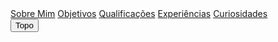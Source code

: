 <!DOCTYPE html>
<html lang="en">
<head>
	<title>Marcos José</title>
	<meta charset="utf-8">
	<meta name="viewport" content="width=device-width, initial-scale=1, shrink-to-fit=no">
	<link href="https://fonts.googleapis.com/css?family=Gentium+Book+Basic|Libre+Baskerville" rel="stylesheet">
	<link rel="stylesheet" href="https://stackpath.bootstrapcdn.com/bootstrap/4.1.1/css/bootstrap.min.css" integrity="sha384-WskhaSGFgHYWDcbwN70/dfYBj47jz9qbsMId/iRN3ewGhXQFZCSftd1LZCfmhktB" crossorigin="anonymous">
	<link rel="stylesheet" type="text/css" href="css.css">
	<link rel="icon" href="media/flaticon/Soul_of_the_Lords.png">
</head>

<body>
	<div class="menu" id="menuTopo">
		<a href="#sobreMim" class="active">Sobre Mim</a>
		<a href="#objetivos">Objetivos</a>
		<a href="#qualificações">Qualificações</a>
		<a href="#experiências">Experiências</a>
		<a href="#curiosidades">Curiosidades</a>
		<a href="javascript:void(0);" class="icon" onclick="myFunction()">
	    <i class="fa fa-bars"></i>
		</a>
	</div>
	<button onclick="topFunction()" id="botao">Topo</button>
	<script type="text/javascript">
		window.onscroll = function() {scrollFunction()};

	function scrollFunction() {
		if (document.body.scrollTop > 20 || document.documentElement.scrollTop > 20) {
			document.getElementById("botao").style.display = "block";
		} else {
			document.getElementById("botao").style.display = "none";
		}
	}
	function topFunction() {
		document.body.scrollTop = 0;
		document.documentElement.scrollTop = 0;
	}
	</script>
	<div id="fundoPreto" class="container">
		<section id="sobreMim" class="row">
			<div id="titleBox1" class="titleBox" class="col-md-12">
				Sobre Mim
			</div>
			<div id="whiteSquare1" class="whiteSquare" class="col-sm-12 col-md-5">
				<img id="perfil" src="media/img/foto2.png"><br><br>
				Marcos José Pimentel Salles<br>
				17 anos<br>
				Nasci 12/07/2000<br>
				mjps240@gmail.com<br>
				(37)99985-3023<br>
				<!-- <a href="default.asp">
  <img src="smiley.gif" alt="HTML tutorial" style="width:42px;height:42px;border:0;">
</a> -->
				<a href="https://www.facebook.com/marcosjose.pimentelsalles">
					<img class="logos" src="media/flaticon/facebook.png">
				</a>
				<a href="https://www.instagram.com/dodoreptil/?hl=pt-br">
					<img class="logos" src="media/flaticon/instagram.png">
				</a>
			</div>
			<div id="textopg1" class="col-sm-12 col-md-7 texto">
				Sou Marcos José Pimentel Salles, estou cursando Ciência da Computação na 
				UFLA e sou Trainee da Comp. Júnior. Como quase todos do meu curso, gosto de 
				jogos, animes e séries.
				<br><br>
				Tenho interesse em desenvolver pesquisas na área de inteligência artificial,
				e também em dia me tornar um desenvolvedor de aplicativos e jogos.
			</div>
		</section>
		<section id="objetivos" class="container">
			<div class="row" >
			<div id="titleBox2" class="titleBox">
				Objetivos
			</div>
				<div id="coluna1pg2" class="col-sm-12 col-md-6 col-lg-3">
					<div id="texto1pg2" class="texto coluna1pg2">
						<img class="imgpg2" src="media/flaticon/website.png">
						<br>
						<br class="extra">
						<br class="extra2">
						Entrar pra Comp. Jr., e
						ajudar no que for
						necessário
					</div>
					<div id="texto3pg2" class="texto coluna1pg2">
						<img class="imgpg2" src="media/flaticon/computer.png">
						<br>
						<br id="extra2">
						<br class="extra">
						Me formar como
						programador
					</div>
				</div>
				<div id="coluna2pg2" class="col-sm-12 col-md-6 col-lg-3">
					<div id="texto2pg2" class="texto coluna2pg2">
						<img class="imgpg2" src="media/flaticon/brain.png">
						<br>
						<br class="extra">
						<br class="extra2">
						Ganhar experência para
						que eu possa fazer cada vez
						mais
					</div>
					<div id="texto4pg2" class="texto coluna2pg2">
						<img class="imgpg2" src="media/flaticon/notebook.png">
						<br>
						<br class="extra">
						<br class="extra2">
						Fazer ao menos um
						mangá, uma animação e
						um jogo
					</div>
				</div>
				<div id="whiteSquare2" class="whiteSquare" class="col-sm-12 col-md-6">
					<img class="whiteSquare" src="media/img/bonfire.gif">
				</div>
			</div>
		</section>
		<section id="qualificações" class="row">
			<div id="titleBox3" class="titleBox">
				Qualificações
			</div>
			<div id="whiteSquare3" class="whiteSquare" class="col-sm-12 col-md-12 col-lg-5">
				<img class="whiteSquare2" src="media/img/doll2.gif">
			</div>
			<div id="textopg3" class="col-sm-12 col-md-12 col-lg-7 texto">
				Cursei a primeira metade do Ensino Fundamental II no Colégio Dom
				Belchior, depois me transferi para o Colégio Losango, onde permaneci até a
				conclusão do Ensino Médio
				<br><br>
				Durante o período do início do Ensino Fundamental II até o segundo ano do 
				Ensino Médio, fiz um curso de Inglês no CCAA.
				<br><br>
				Logo após o término do Ensino Médio, eu já me engressei na UFLA, no curso 
				de Ciência da Computação, do qual eu sou calouro.
			</div>
		</section>
		<section id="experiências" class="row">
			<div id="titleBox4" class="titleBox">
				Experiências
			</div>
			<div id="textospg4" class="col-sm-12 col-md-7">
				<div id="texto1pg4" class="texto textospg4">
					Detenho uma razoável experiência com programação em C++
				</div>
				<div id="texto2pg4" class="texto textospg4">
					Tenho um breve conhecimento de Design
				</div>
				<div id="texto3pg4" class="texto textospg4">
					Estou apendendo a programar em HTML/CSS
				</div>
			</div>
			<div id="whiteSquare4" class="whiteSquare" class="col-sm-12 col-md-5">
				<img class="whiteSquare" src="media/img/catarina.gif">
			</div>
		</section>
		<section id="curiosidades" class="row">
			<div id="titleBox5" class="titleBox">
				Curiosidades
			</div>
			<div id="texto1pg5" class="texto colunapg5 col-sm-6 col-md-6 col-lg-3">
				<h4>Jogos favoritos</h4>
				<br><br>
				Skyrim<br><br>
				Dark Souls<br><br>
				Dragon Quest8<br><br>
				Undertale<br><br>
				Paladins
			</div>
			<div id="texto2pg5" class="texto colunapg5 col-sm-6 col-md-6 col-lg-3">
				<h4>Mangás que gosto</h4>
				<br><br>
				Berserk<br><br>
				Fullmetal Alchemist<br><br>
				HunterXHunter<br><br>
				Nanatsu no Taizai<br><br>
				Goblin Slayer
			</div>
			<div id="texto3pg5" class="texto colunapg5 col-sm-6 col-md-6 col-lg-3">
				<h4>Webtoons</h4>
				<br><br>
				Unordinary<br><br>
				Bastard<br><br>
				Tower of God<br><br>
				God of Highschool<br><br>
				Dice
			</div>
			<div id="texto4pg5" class="texto colunapg5 col-sm-6 col-md-6 col-lg-3">
				<h4>Cartoons</h4>
				<br><br>
				Wakfu<br><br>
				Gumball<br><br>
				Adventure Time<br><br>
				Rick and Morty<br><br>
				Bravest Warriors
			</div>
		</section>
	</div>
</body>

</html>
body {
	background-image: url("media/img/wallpaper.jpg");
	z-index: 0;
	margin: 0px;
	padding: 0px;
	background-repeat: no-repeat;
	background-position: center;
	background-attachment: fixed;
	background-size: cover;
	overflow-x: hidden;
	
}

#fundoPreto{
	height: 105%;
	background: rgba(61, 61, 61, 0.69);
	margin-top: 50px;
	margin-bottom: 100px;
	position: relative;
	margin-left: auto;
	margin-right: auto;
	border-style: solid;
	border-width: 4px;
	border-color: rgba(200, 164, 109, 0.69);
}

.menu{
  overflow: hidden;
  background-color: rgba(12, 12, 12, 0.75);
}
.menu a{
  float: left;
  display: block;
  color: rgb(255, 255, 255);
  text-align: center;
  padding: 14px 16px;
  text-decoration: none;
  font-size: 1.5em;
  font-family: 'Gentium Book Basic', serif;
}
.menu a:hover{
  background-color: rgb(225, 225, 225);
  color: black;
}
.menu .icon{
  display: none;
}
@media screen and (max-width: 600px) {
  .menu.responsive {position: relative;}
  .menu.responsive .icon {
    position: absolute;
    right: 0;
    top: 0;
  }
  .menu.responsive a{
    float: none;
    display: block;
    text-align: left;
  }
}

#botao{
  display: none;
  position: fixed;
  bottom: 20px;
  right: 30px;
  z-index: 99;
  font-size: 1.3em;
  border: none;
  outline: none;
  background-color: rgba(200, 164, 109, 0.8);
  color: white;
  cursor: pointer;
  padding: 20px 15px 20px 15px;
  border-radius: 4px;
  font-family: 'Gentium Book Basic', serif;
}
#botao:hover{
  background-color: rgba(12, 12, 12, 0.8);
}

#sobreMim{
	margin-bottom: 80px;
}
#objetivos{
	margin-bottom: 80px;
}
#qualificações{
	margin-bottom: 80px;
}
#experiências{
	margin-bottom: 80px;
}

div.titleBox{
	height: 60px;
	width: 400px;
	background: rgba(19, 19, 19, 0.59);
	position: absolute;
	right:50%;
	margin-right:-200px;
	border-style: solid;
	border-width: 3.5px;
	border-color: rgba(200, 164, 109, 0.59);
	text-align: center;
	color: rgb(200, 164, 109);
	font-size: 2.2em;
	font-family: 'Gentium Book Basic', serif;
}
#titleBox1{
	margin-top: 50px;
}
#titleBox2{
	margin-top: 70px;
}
#titleBox3{
	margin-top: 70px;
}
#titleBox4{
	margin-top: 70px;
}
#titleBox5{
	margin-top: 70px;
}

div.whiteSquare{
	height: 520px;
	width: 300px; 	
	background: rgba(230, 230, 230, 0.65);
	border-style: solid;
	border-width: 1%;
	border-color: rgba(200, 164, 109, 0.65);
	margin-left: auto;
	margin-right: auto;
	margin-bottom: 40px;
	text-align: center;
}
#whiteSquare1{
	margin-top: 240px;
	padding-top: 50px;
	font-size: 1.25em;
	font-family: 'Gentium Book Basic', serif;
}
#whiteSquare2{
	margin-top: 280px;
	padding-top: 70px;
}
#whiteSquare3{
	margin-top: 280px;
	padding-top: 70px;
}
#whiteSquare4{
	margin-top: 280px;
	padding-top: 70px;
}

img.logos{
	width: 60px;
	margin-left: 10px;
	margin-right: 10px;
}

div.texto{
	color: rgb(200, 164, 109);
	font-size: 1.15em;
	font-family: 'Gentium Book Basic', serif;
	background: rgba(19, 19, 19, 0.59);
	border-style: solid;
	border-width: 3.5px;
	border-color: rgba(200, 164, 109, 0.59);
}
#textopg1{
	height: 100%;
	width: 720px;
	margin-left: auto;
	margin-right: auto;
	margin-top: 30%;
	padding-top: 50px;
	padding-left: 30px;
	padding-right: 30px;
	padding-bottom: 50px;
	text-align: justify;
}
#coluna1pg2{
	margin-left: auto;
	margin-right: auto;
}
div.coluna1pg2{
	height: 220px;
	min-width: 220px;
	text-align: center;
}
#texto1pg2{
	margin-top: 280px;
	padding-top: 20px;
}
#texto3pg2{
	margin-top: 80px;
	padding-top: 20px;
}
#coluna2pg2{
	margin-left: auto;
	margin-right: auto;
}
div.coluna2pg2{
	height: 220px;
	min-width: 220px;
	padding-top: 20px;
	text-align: center;
	font-size: 1.2em;
}
#texto2pg2{
	margin-top: 280px;
}
#texto4pg2{
	margin-top: 80px;
}
#textopg3{
	margin-top: 390px;
	margin-left: auto;
	margin-right: auto;
	height: 100%;
	width: 800px;
	padding-top: 20px;
	padding-bottom:20px;
	text-align: justify;
	font-size: 1.2em;
}
#textospg4{
	margin-left:auto;
	margin-right: auto;
}
div.textospg4{
	min-height: 70px;
	max-width: 600px;
	padding-top: 18px;
	padding-left: 25px;
	padding-right: 25px;
	text-align: justify;
	font-size: 1.25em;
}
#texto1pg4{
	margin-top: 360px;
}
#texto2pg4{
	margin-top: 75px;
}
#texto3pg4{
	margin-top: 75px;
}
div.colunapg5{
	margin-top: 280px;
	margin-bottom: 100px;
	margin-left:auto;
	margin-right: auto;
	height: 100%;
	max-width: 220px;
	padding-top: 40px;
	padding-bottom: 40px;
	padding-right: 10px;
	text-align: center;
	font-size: 1.3em;
	color: rgb(200, 164, 109);
	font-family: 'Gentium Book Basic', serif;
}

#perfil{
	width: 150px;
	border-style: solid;
	border-width: 1%;
	border-color: rgba(200, 164, 109, 0.65);
}

img.whiteSquare{
	width: 250px;
}
img.imgpg2{
	width: 100px;
}

@media screen and (max-width: 991px) {
	#whiteSquare2{
		margin-top: 80px;
	}
	#whiteSquare4{
		margin-top: 80px;
	}
	#textopg1{
		margin-top: 80px;
	}
	#textopg3{
		margin-top: 80px;
	}
	#texto3pg5{
		margin-top: 80px;
	}
	#texto4pg5{
		margin-top: 80px;
	}
}
@media screen and (max-width: 767px) {
	#texto2pg2{
		margin-top: 80px;
	}
}
@media screen and (max-width: 550px) {
	#texto2pg5{
		margin-top: 80px;
	}
}
@media screen and (max-width: 1999px) and (min-width: 992px) {
	br.extra{
		display: none;
	}
}
@media screen and (max-width: 1200px) {
	br.extra2{
		display: none;
	}
}
@media screen and (max-width: 991px) {
	#extra2{
		display: none;
	}
}
@media screen and (max-width: 991px) and (min-width: 768px) {
	div.colunapg5{
		max-width: 240px;
	}
}
